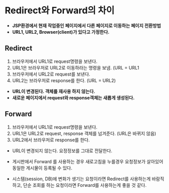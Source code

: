 
# Redirect와 Forward의 차이

 - **JSP환경에서 현재 작업중인 페이지에서 다른 페이지로 이동하는 페이지 전환방법** 
 -   **URL1, URL2, Browser(client)가 있다고 가정한다.**

## Redirect

1. 브라우저에서 URL1로 request명령을 보낸다. 
2. URL1은 브라우저로 URL2로 이동하라는 명령을 보냄. (URL = URL1
3. 브라우저에서 URL2로 request를 보낸다.
4. URL2는 브라우저로 response를 한다. (URL = URL2)

 - **URL이 변경된다. 객체를 재사용 하지 않는다.**
 - **새로운 페이지에서 request와 response객체는 새롭게 생성된다.**

## Forward

 1. 브라우저에서 URL1로 request명령을 보낸다.
 2. URL1은 URL2로 request, response 객체를 넘겨준다. (URL은 바뀌지 않음)
 3. URL2에서 브라우저로 response를 한다.

   - URL이 변경되지 않는다. 요정정보를 그대로 전달한다. 
   
   - 게시판에서 Forward 를 사용하는 경우 새로고침을 누를경우 요청정보가 살아있어 동일한 게시물이 등록될 수 있다.
  
 - 시스템(session, DB)에 변화가 생기는 요청이라면 Redirect를 사용하는게 바람직하고,
 단순 조회를 하는 요청이라면 Forward를 사용하는게 좋을 것 같다.

